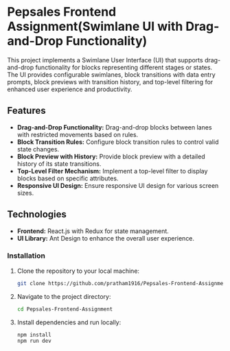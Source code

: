 # Pepsales Frontend Assignment(Swimlane UI with Drag-and-Drop Functionality)

This project implements a Swimlane User Interface (UI) that supports drag-and-drop functionality for blocks representing different stages or states. The UI provides configurable swimlanes, block transitions with data entry prompts, block previews with transition history, and top-level filtering for enhanced user experience and productivity.

## Features

- **Drag-and-Drop Functionality:** Drag-and-drop blocks between lanes with restricted movements based on rules.
- **Block Transition Rules:** Configure block transition rules to control valid state changes.
- **Block Preview with History:** Provide block preview with a detailed history of its state transitions.
- **Top-Level Filter Mechanism:** Implement a top-level filter to display blocks based on specific attributes.
- **Responsive UI Design:** Ensure responsive UI design for various screen sizes.

## Technologies

- **Frontend:** React.js with Redux for state management.
- **UI Library:** Ant Design to enhance the overall user experience.

### Installation

1. Clone the repository to your local machine:
    ```bash
    git clone https://github.com/pratham1916/Pepsales-Frontend-Assignment.git
    ```

2. Navigate to the project directory:
    ```bash
    cd Pepsales-Frontend-Assignment
    ```

3. Install dependencies and run locally:
    ```bash
    npm install
    npm run dev
    ```
